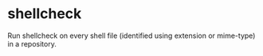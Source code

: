 # shellcheck

Run shellcheck on every shell file (identified using extension or mime-type) in a repository.